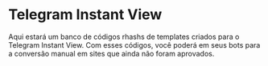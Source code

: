 # Telegram Instant View

Aqui estará um banco de códigos rhashs de templates criados para o Telegram Instant View. Com esses códigos, você poderá em seus bots para a conversão manual em sites que ainda não foram aprovados.
